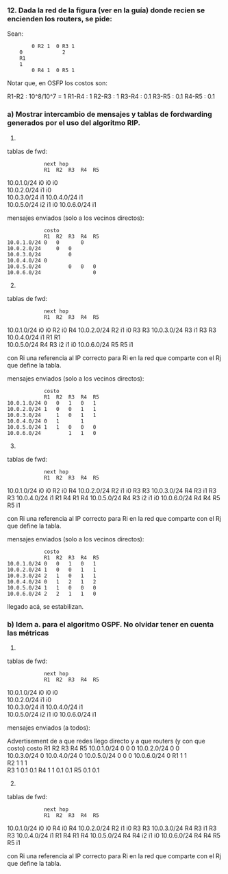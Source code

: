 ### 12. Dada la red de la figura (ver en la guía) donde recien se encienden los routers, se pide:

Sean:

```
        0 R2 1  0 R3 1
    0             2  
    R1  
    1
        0 R4 1  0 R5 1
``` 

Notar que, en OSFP los costos son:

R1-R2 : 10^8/10^7 = 1
R1-R4 : 1
R2-R3 : 1
R3-R4 : 0.1
R3-R5 : 0.1
R4-R5 : 0.1

### a) Mostrar intercambio de mensajes y tablas de fordwarding generados por el uso del algoritmo RIP.


1.      
tablas de fwd:

                next hop
                R1  R2  R3  R4  R5 
   10.0.1.0/24  i0  i0      i0  
   10.0.2.0/24      i1  i0  
   10.0.3.0/24          i1
   10.0.4.0/24  i1        
   10.0.5.0/24          i2  i1  i0
   10.0.6.0/24                  i1


mensajes enviados (solo a los vecinos directos):

                costo
                R1  R2  R3  R4  R5
    10.0.1.0/24 0   0       0
    10.0.2.0/24     0   0  
    10.0.3.0/24         0
    10.0.4.0/24 0 
    10.0.5.0/24         0   0   0
    10.0.6.0/24                 0

2. 
tablas de fwd:

                next hop
                R1  R2  R3  R4  R5 
   10.0.1.0/24  i0  i0  R2  i0  R4
   10.0.2.0/24  R2  i1  i0  R3  R3
   10.0.3.0/24      R3  i1  R3  R3
   10.0.4.0/24  i1  R1      R1  
   10.0.5.0/24  R4  R3  i2  i1  i0
   10.0.6.0/24          R5  R5  i1

con Ri una referencia al IP correcto para Ri en la red que comparte con el Rj que define la tabla.

mensajes enviados (solo a los vecinos directos):

                costo
                R1  R2  R3  R4  R5
    10.0.1.0/24 0   0   1   0   1
    10.0.2.0/24 1   0   0   1   1
    10.0.3.0/24     1   0   1   1
    10.0.4.0/24 0   1       1   
    10.0.5.0/24 1   1   0   0   0
    10.0.6.0/24         1   1   0

3. 
tablas de fwd:

                next hop
                R1  R2  R3  R4  R5 
   10.0.1.0/24  i0  i0  R2  i0  R4
   10.0.2.0/24  R2  i1  i0  R3  R3
   10.0.3.0/24  R4  R3  i1  R3  R3
   10.0.4.0/24  i1  R1  R4  R1  R4
   10.0.5.0/24  R4  R3  i2  i1  i0
   10.0.6.0/24  R4  R4  R5  R5  i1

con Ri una referencia al IP correcto para Ri en la red que comparte con el Rj que define la tabla.

mensajes enviados (solo a los vecinos directos):

                costo
                R1  R2  R3  R4  R5
    10.0.1.0/24 0   0   1   0   1
    10.0.2.0/24 1   0   0   1   1
    10.0.3.0/24 2   1   0   1   1
    10.0.4.0/24 0   1   2   1   2
    10.0.5.0/24 1   1   0   0   0
    10.0.6.0/24 2   2   1   1   0

llegado acá, se estabilizan.

### b) Idem a. para el algoritmo OSPF. No olvidar tener en cuenta las métricas


1.      
tablas de fwd:

                next hop
                R1  R2  R3  R4  R5 
   10.0.1.0/24  i0  i0      i0  
   10.0.2.0/24      i1  i0  
   10.0.3.0/24          i1
   10.0.4.0/24  i1        
   10.0.5.0/24          i2  i1  i0
   10.0.6.0/24                  i1


mensajes enviados (a todos):

Advertisement de a que redes llego directo y a que routers (y con que costo)
                costo
                R1  R2  R3  R4  R5
    10.0.1.0/24 0   0       0
    10.0.2.0/24     0   0  
    10.0.3.0/24         0
    10.0.4.0/24 0 
    10.0.5.0/24         0   0   0
    10.0.6.0/24                 0
             R1     1       1   
             R2 1       1   1   
             R3     1       0.1 0.1
             R4 1   1   0.1     0.1
             R5         0.1 0.1

2.

tablas de fwd:

                next hop
                R1  R2  R3  R4  R5 
   10.0.1.0/24  i0  i0  R4  i0  R4
   10.0.2.0/24  R2  i1  i0  R3  R3
   10.0.3.0/24  R4  R3  i1  R3  R3
   10.0.4.0/24  i1  R1  R4  R1  R4
   10.0.5.0/24  R4  R4  i2  i1  i0
   10.0.6.0/24  R4  R4  R5  R5  i1

con Ri una referencia al IP correcto para Ri en la red que comparte con el Rj que define la tabla.
